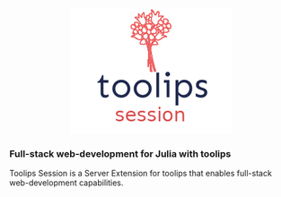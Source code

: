 <div align = "center"><img src = "https://github.com/ChifiSource/image_dump/blob/main/toolips/toolipssession.png" href = "https://toolips.app"></img></div>

### Full-stack web-development for Julia with toolips
Toolips Session is a Server Extension for toolips that enables full-stack web-development capabilities.
